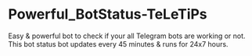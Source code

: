 # Powerful_BotStatus-TeLeTiPs
Easy &amp; powerful bot to check if your all Telegram bots are working or not. This bot status bot updates every 45 minutes &amp; runs for 24x7 hours.
